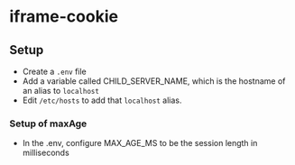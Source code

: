 # iframe-cookie

## Setup

- Create a `.env` file
- Add a variable called CHILD_SERVER_NAME, which is the hostname of an alias to `localhost`
- Edit `/etc/hosts` to add that `localhost` alias.

### Setup of maxAge

- In the .env, configure MAX_AGE_MS to be the session length in milliseconds
